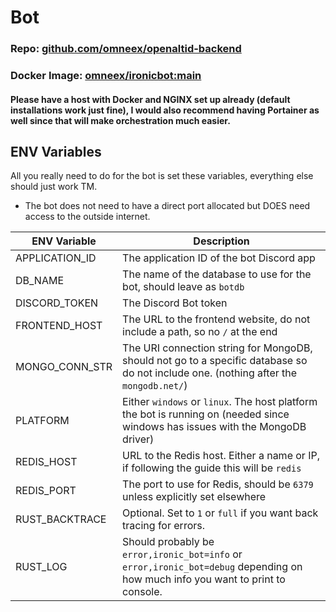 # Bot
### Repo: [github.com/omneex/openaltid-backend](github.com/omneex/openaltid-backend)
### Docker Image: [omneex/ironicbot:main](https://hub.docker.com/repository/docker/omneex/ironicbot)

#### Please have a host with Docker and NGINX set up already (default installations work just fine), I would also recommend having Portainer as well since that will make orchestration much easier.

## ENV Variables
All you really need to do for the bot is set these variables, everything else should just work TM. 
- The bot does not need to have a direct port allocated but DOES need access to the outside internet.

| ENV Variable | Description |
|---|---|
| APPLICATION_ID | The application ID of the bot Discord app |
| DB_NAME | The name of the database to use for the bot, should leave as `botdb` |
| DISCORD_TOKEN | The Discord Bot token |
| FRONTEND_HOST | The URL to the frontend website, do not include a path, so no `/` at the end |
| MONGO_CONN_STR | The URI connection string for MongoDB, should not go to a specific database so do not include one. (nothing after the `mongodb.net/`) |
| PLATFORM | Either `windows` or `linux`. The host platform the bot is running on (needed since windows has issues with the MongoDB driver) | 
| REDIS_HOST | URL to the Redis host. Either a name or IP, if following the guide this will be `redis`
| REDIS_PORT | The port to use for Redis, should be `6379` unless explicitly set elsewhere |
| RUST_BACKTRACE | Optional. Set to `1` or `full` if you want back tracing for errors.
| RUST_LOG | Should probably be `error,ironic_bot=info` or `error,ironic_bot=debug` depending on how much info you want to print to console. |
